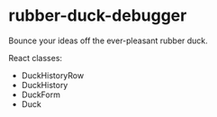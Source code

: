 # rubber-duck-debugger

Bounce your ideas off the ever-pleasant rubber duck.

React classes:
 - DuckHistoryRow
 - DuckHistory
 - DuckForm
 - Duck